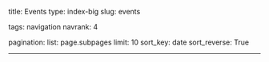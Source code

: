title: Events
type: index-big
slug: events

tags: navigation
navrank: 4

pagination:
    list: page.subpages
    limit: 10
    sort_key: date
    sort_reverse: True


---
